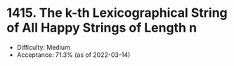 # 1415. The k-th Lexicographical String of All Happy Strings of Length n
- Difficulty: Medium
- Acceptance: 71.3% (as of 2022-03-14)
